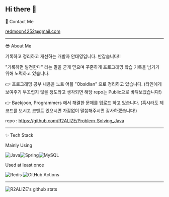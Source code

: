## Hi there 👋

 
🤝 Contact Me

  redmoon4252@gmail.com


  ---
  

😎 About Me

기록하고 정리하고 개선하는 개발자 안태영입니다. 반갑습니다!!

"기록하면 발전한다" 라는 말을 굳게 믿으며 꾸준하게 프로그래밍 학습 기록을 남기기 위해 노력하고 있습니다.

👉 프로그래밍 공부 내용을 노트 어플 "Obsidian" 으로 정리하고 있습니다.
   (타인에게 보여주기 부끄럽지 않을 정도라고 생각되면 해당 repo는 Public으로 바꿔보겠습니다!)

👉 Baekjoon, Programmers 에서 해결한 문제를 업로드 하고 있습니다.
   (혹시라도 제 코드를 보시고 코멘트 있으시면 가감없이 말씀해주시면 감사하겠습니다!)

   repo : https://github.com/R2ALIZE/Problem-Solving_Java



---


✨ Tech Stack

  Mainly Using

  ![Java](https://img.shields.io/badge/java-%23ED8B00.svg?style=for-the-badge&logo=openjdk&logoColor=white)![Spring](https://img.shields.io/badge/spring-%236DB33F.svg?style=for-the-badge&logo=spring&logoColor=white)![MySQL](https://img.shields.io/badge/mysql-4479A1.svg?style=for-the-badge&logo=mysql&logoColor=white)


  Used at least once

  ![Redis](https://img.shields.io/badge/redis-%23DD0031.svg?style=for-the-badge&logo=redis&logoColor=white) ![GitHub Actions](https://img.shields.io/badge/github%20actions-%232671E5.svg?style=for-the-badge&logo=githubactions&logoColor=white)



---

![R2ALIZE's github stats](https://github-readme-stats.vercel.app/api?username=R2ALIZE&show_icons=true)




